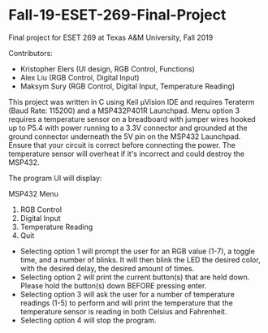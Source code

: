 # Fall-19-ESET-269-Final-Project
Final project for ESET 269 at Texas A&M University, Fall 2019

Contributors:

- Kristopher Elers (UI design, RGB Control, Functions)
- Alex Liu (RGB Control, Digital Input)
- Maksym Sury (RGB Control, Digital Input, Temperature Reading)

This project was written in C using Keil µVision IDE and requires Teraterm (Baud Rate: 115200) and a MSP432P401R Launchpad.  Menu option 3 requires a temperature sensor on a breadboard with jumper wires hooked up to P5.4 with power running to a 3.3V connector and grounded at the ground connector underneath the 5V pin on the MSP432 Launchpad.  Ensure that your circuit is correct before connecting the power.  The temperature sensor will overheat if it's incorrect and could destroy the MSP432.

The program UI will display:

MSP432 Menu

  1. RGB Control
  2. Digital Input
  3. Temperature Reading
  4. Quit

- Selecting option 1 will prompt the user for an RGB value (1-7), a toggle time, and a number of blinks.  It will then blink the LED the desired color, with the desired delay, the desired amount of times.
- Selecting option 2 will print the current button(s) that are held down.  Please hold the button(s) down BEFORE pressing enter.
- Selecting option 3 will ask the user for a number of temperature readings (1-5) to perform and will print the temperature that the temperature sensor is reading in both Celsius and Fahrenheit.
- Selecting option 4 will stop the program.
